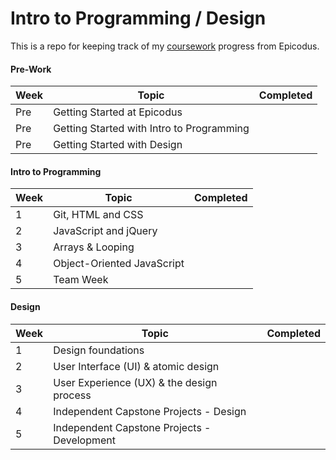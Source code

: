 # Intro to Programming / Design

This is a repo for keeping track of my [coursework](https://www.learnhowtoprogram.com/courses) progress from Epicodus.

#### Pre-Work

Week | Topic                                     | Completed
 --- | ----------------------------------------- | ---
Pre  | Getting Started at Epicodus               | 
Pre  | Getting Started with Intro to Programming | 
Pre  | Getting Started with Design               | 

#### Intro to Programming

Week | Topic                      | Completed
 --- | -------------------------- | ---
1    | Git, HTML and CSS          |
2    | JavaScript and jQuery      |
3    | Arrays & Looping           |
4    | Object-Oriented JavaScript |
5    | Team Week                  |

#### Design

Week | Topic                                       | Completed
 --- | ------------------------------------------- | ---
1    | Design foundations                          |
2    | User Interface (UI) & atomic design         |
3    | User Experience (UX) & the design process   |
4    | Independent Capstone Projects - Design      |
5    | Independent Capstone Projects - Development |

